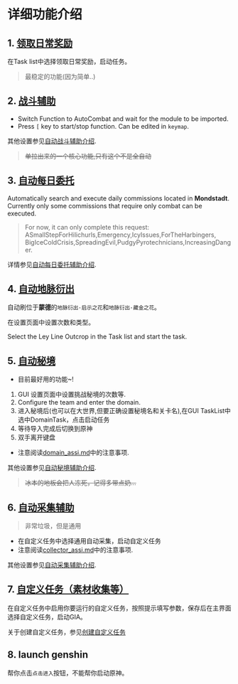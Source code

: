 # 详细功能介绍


## 1. [领取日常奖励](claim_reward.md)


在Task list中选择领取日常奖励，启动任务。

> 最稳定的功能(因为简单..)

## 2. [战斗辅助](combat_assi.md)


- Switch Function to AutoCombat and wait for the module to be imported.
- Press `[` key to start/stop function. Can be edited in `keymap`.

其他设置参见[自动战斗辅助介绍](combat_assi.md).

> ~~单拉出来的一个核心功能,只有这个不是全自动~~

## 3. [自动每日委托](commission_assi.md)


Automatically search and execute daily commissions located in **Mondstadt**. Currently only some commissions that require only combat can be executed.

> For now, it can only complete this request: 
> ASmallStepForHilichurls,Emergency,IcyIssues,ForTheHarbingers,
> BigIceColdCrisis,SpreadingEvil,PudgyPyrotechnicians,IncreasingDanger.

详情参见[自动每日委托辅助介绍](commission_assi.md).

## 4. [自动地脉衍出](ley_line_ourcrop.md)

自动刷位于**蒙德**的`地脉衍出·启示之花`和`地脉衍出·藏金之花`。

在设置页面中设置次数和类型。

Select the Ley Line Outcrop in the Task list and start the task.

## 5. [自动秘境](domain_assi.md)


- 目前最好用的功能~!

1. GUI 设置页面中设置挑战秘境的次数等.
2. Configure the team and enter the domain.
3. 进入秘境后(也可以在大世界,但要正确设置秘境名和关卡名),在GUI TaskList中选中DomainTask，点击启动任务
4. 等待导入完成后切换到原神
5. 双手离开键盘

- 注意阅读[domain_assi.md](domain_assi.md)中的注意事项.

其他设置参见[自动秘境辅助介绍](domain_assi.md).

> ~~冰本的地板会把人冻死，记得多带点奶...~~

## 6. [自动采集辅助](collector_assi.md)

> 非常垃圾，但是通用


- 在自定义任务中选择通用自动采集，启动自定义任务
- 注意阅读[collector_assi.md](collector_assi.md)中的注意事项.

其他设置参见[自动采集辅助介绍](collector_assi.md).

## 7. [自定义任务（素材收集等）](mission.md)

在自定义任务中启用你要运行的自定义任务，按照提示填写参数，保存后在主界面选择自定义任务，启动GIA。

关于创建自定义任务，参见[创建自定义任务](dev/mission.md)

## 8. launch genshin


帮你点击`点击进入`按钮，不能帮你启动原神。

